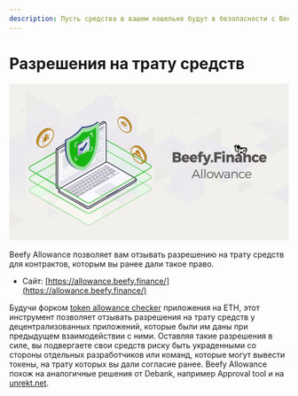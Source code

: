 ```yaml
---
description: Пусть средства в вашем кошельке будут в безопасности с Beefy Allowance.
---
```


# Разрешения на трату средств

![](../.gitbook/assets/allowance.png)

Beefy Allowance позволяет вам отзывать разрешению на трату средств для контрактов, которым вы ранее дали такое право.

* Сайт: [https://allowance.beefy.finance/](https://allowance.beefy.finance/)

Будучи форком [token allowance checker](https://tac.dappstar.io/#/) приложения на ETH, этот инструмент позволяет отзывать разрешения на трату средств у децентрализованных приложений, которые были им даны при предыдущем взаимодействии с ними. Оставляя такие разрешения в силе, вы подвергаете свои средств риску быть украденными со стороны отдельных разработчиков или команд, которые могут вывести токены, на трату которых вы дали согласие ранее. Beefy Allowance похож на аналогичные решения от Debank, например Approval tool и на [unrekt.net](https://app.unrekt.net/).

